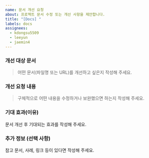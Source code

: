 ```yaml
---
name: 문서 개선 요청
about: 프로젝트 문서 수정 또는 개선 사항을 제안합니다.
title: "[Docs] "
labels: docs
assignees:
  - kdongsu5509
  - leeyun
  - jaemin4
---
```


### 개선 대상 문서

> 어떤 문서(파일명 또는 URL)를 개선하고 싶은지 작성해 주세요.

### 개선 요청 내용

> 구체적으로 어떤 내용을 수정하거나 보완했으면 하는지 작성해 주세요.

### 기대 효과(이유)

문서 개선 후 기대되는 효과를 작성해 주세요.

### 추가 정보 (선택 사항)

참고 문서, 사례, 링크 등이 있다면 작성해 주세요.
